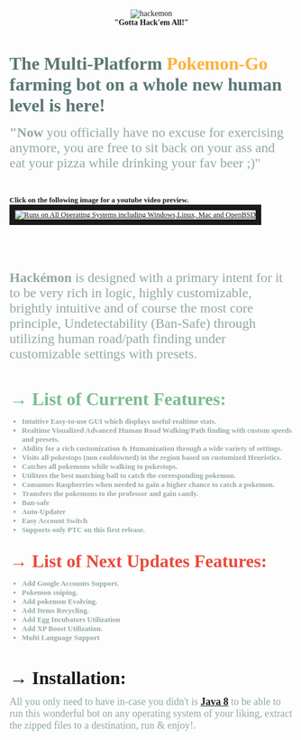 <html>
<font face="Lucida Console">
<center><img src="http://puu.sh/qlIQC/7b9adb7a67.png" alt="hackemon"></center>

<center><b>"Gotta Hack'em All!"</b></center>


 <br><br> <font color="5B7876" size="6px"><b>The Multi-Platform <font color="FFB03B">Pokemon-Go</font> farming bot on a whole new human level is here! </b></font><br><br><font size="5px" color=91AA9D><b>"Now</b> you officially have no excuse for exercising anymore, you are free to sit back on your ass and eat your pizza while drinking your fav beer ;)"</font>
 
 <br>
 
 <font size=2px><b>Click on the following image for a youtube video preview.</b><font>
<a href="http://www.youtube.com/watch?feature=player_embedded&v=F6pjaP6Gtcs
" target="_blank"><img src="http://puu.sh/qlLMz/1f98389e8f.png" 
alt="Runs on All Operating Systems including Windows,Linux, Mac and OpenBSD"  border="10" /></a>

<br>

<font size="5px" color="91AA9D"><font size="6px" color="405952"> <br> </font><b>Hackémon</b> is designed with a primary intent for it to be very rich in logic, highly customizable, brightly intuitive and of course the most core principle, Undetectability (Ban-Safe) through utilizing human road/path finding under customizable settings with presets.</font>
<br><br><br><br>
<b><font color="79BD8F" size="6px">→ List of Current Features:</font></b>
<font color="91AA9D">
<b>
<ul>
<li>Intuitive Easy-to-use GUI which displays useful realtime stats.</li>
<li>Realtime Visualized Advanced Human Road Walking/Path finding with custom speeds and presets.</li>
<li>Ability for a rich customization & Humanization through a wide variety of settings. </li>
<li>Visits all pokestops (non cooldowned) in the region based on customized Heuristics. </li>
<li>Catches all pokemons while walking to pokestops.</li>
<li>Utilitzes the best matching ball to catch the corresponding pokemon.</li>
<li>Consumes Raspberries when needed to gain a higher chance to catch a pokemon.</li>
<li>Transfers the pokemons to the professor and gain candy.</li>
<li>Ban-safe</li>
<li>Auto-Updater</li>
<li>Easy Account Switch</li>
<li>Supports only PTC on this first release. </li>
</ul>
</b>
</font>
 
<br>
<b><font color="E74C3C" size="6px">→ List of Next Updates Features:</font></b>
<font color="91AA9D">
<ul>
<b>
<li>Add Google Accounts Support.</li>
<li>Pokemon sniping.</li>
<li>Add pokemon Evolving.</li>
<li>Add Items Recycling. </li>
<li>Add Egg Incubators Utilization</li>
<li>Add XP Boost Utilization.</li>
<li>Multi Language Support</li>
</b>
</ul>
</font>

<br><br>
<b><font color="" size="6px">→ Installation:</font></b>
<font color=91AA9D size ="4px">
<p>All you only need to have in-case you didn't is <b><a href="http://www.oracle.com/technetwork/java/javase/downloads/jdk8-downloads-2133151.html">Java 8</a></b> to be able to run this wonderful bot on any operating system of your liking, extract the
zipped files to a destination, run & enjoy!.</font>


</html>